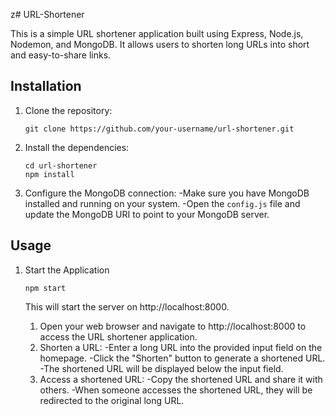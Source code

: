 z﻿# URL-Shortener

This is a simple URL shortener application built using Express, Node.js, Nodemon, and MongoDB. It allows users to shorten long URLs into short and easy-to-share links.

## Installation

1. Clone the repository:
   
   ```
   git clone https://github.com/your-username/url-shortener.git
   ```
   
2. Install the dependencies:

   ```
   cd url-shortener
   npm install
   ```
   
3. Configure the MongoDB connection:
   -Make sure you have MongoDB installed and running on your system.
   -Open the `config.js` file and update the MongoDB URI to point to your MongoDB server.
   
## Usage

1. Start the Application

   ```
   npm start
   ```
   This will start the server on http://localhost:8000.
   
   1. Open your web browser and navigate to http://localhost:8000 to access the URL shortener application.
   2. Shorten a URL:
      -Enter a long URL into the provided input field on the homepage.
      -Click the "Shorten" button to generate a shortened URL.
      -The shortened URL will be displayed below the input field.
   3. Access a shortened URL:
      -Copy the shortened URL and share it with others.
      -When someone accesses the shortened URL, they will be redirected to the original long URL.
